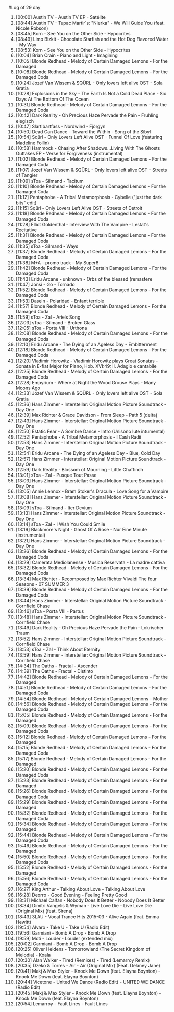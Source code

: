 #Log of 29 day

1. [00:00] Austin TV - Austin TV EP - Satélite
1. [08:44] Austin TV - Tupac Martir´s: "Nierka" - We Will Guide You (feat. Nicole Robson)
1. [08:45] Korn - See You on the Other Side - Hypocrites
1. [08:49] Limp Bizkit - Chocolate Starfish and the Hot Dog Flavored Water - My Way
1. [08:53] Korn - See You on the Other Side - Hypocrites
1. [10:04] Brian Crain - Piano and Light - Imagining
1. [10:05] Blonde Redhead - Melody of Certain Damaged Lemons - For the Damaged
1. [10:08] Blonde Redhead - Melody of Certain Damaged Lemons - For the Damaged Coda
1. [10:24] Jozef Van Wissem & SQÜRL - Only lovers left alive OST - Sola Gratia
1. [10:28] Explosions in the Sky - The Earth Is Not a Cold Dead Place - Six Days At The Bottom Of The Ocean
1. [10:31] Blonde Redhead - Melody of Certain Damaged Lemons - For the Damaged Coda
1. [10:42] Dark Reality - Oh Precious Haze Pervade the Pain - Fruhling elegisch
1. [10:47] Slartibartfass - Nordwind - Fjörgyn
1. [10:50] Dead Can Dance - Toward the Within - Song of the Sibyl
1. [10:54] Sqürl - Only Lovers Left Alive OST - Funnel Of Love (featuring Madeline Follin)
1. [10:58] Hammock - Chasing After Shadows...Living With The Ghosts Outtakes EP - Verse for Forgiveness (instrumental)
1. [11:02] Blonde Redhead - Melody of Certain Damaged Lemons - For the Damaged Coda
1. [11:07] Jozef Van Wissem & SQÜRL - Only lovers left alive OST - Streets of Tangier
1. [11:09] sToa - Silmand - Tacitum
1. [11:10] Blonde Redhead - Melody of Certain Damaged Lemons - For the Damaged Coda
1. [11:12] Pentaphobe - A Tribal Metamorphosis - Cybelle ("just the dark bits" edit)
1. [11:15] Sqürl - Only Lovers Left Alive OST - Streets of Detroit
1. [11:18] Blonde Redhead - Melody of Certain Damaged Lemons - For the Damaged Coda
1. [11:28] Elliot Goldenthal - Interview With The Vampire - Lestat's Recitative
1. [11:31] Blonde Redhead - Melody of Certain Damaged Lemons - For the Damaged Coda
1. [11:35] sToa - Silmand - Ways
1. [11:37] Blonde Redhead - Melody of Certain Damaged Lemons - For the Damaged Coda
1. [11:38] M+A - promo track - My Super8
1. [11:42] Blonde Redhead - Melody of Certain Damaged Lemons - For the Damaged Coda
1. [11:43] Eridu Arcane - unknown - Orbs of the blessed (remastere
1. [11:47] Jónsi - Go - Tornado
1. [11:52] Blonde Redhead - Melody of Certain Damaged Lemons - For the Damaged Coda
1. [11:53] Dasein - Polaridad - Enfant terrible
1. [11:57] Blonde Redhead - Melody of Certain Damaged Lemons - For the Damaged Coda
1. [11:59] sToa - Zal - Ariels Song
1. [12:03] sToa - Silmand - Broken Glass
1. [12:05] sToa - Porta VIII - Urthona
1. [12:08] Blonde Redhead - Melody of Certain Damaged Lemons - For the Damaged Coda
1. [12:10] Eridu Arcane - The Dying of an Ageless Day - Embitterment
1. [12:18] Blonde Redhead - Melody of Certain Damaged Lemons - For the Damaged Coda
1. [12:20] Vladimir Horowitz - Vladimir Horowitz plays Great Sonatas - Sonata in E-flat Major for Piano, Hob. XVI:49: II. Adagio e cantabile
1. [12:25] Blonde Redhead - Melody of Certain Damaged Lemons - For the Damaged Coda
1. [12:28] Empyrium - Where at Night the Wood Grouse Plays - Many Moons Ago
1. [12:33] Jozef Van Wissem & SQÜRL - Only lovers left alive OST - Sola Gratia
1. [12:36] Hans Zimmer - Interstellar: Original Motion Picture Soundtrack - Day One
1. [12:39] Max Richter & Grace Davidson - From Sleep - Path 5 (delta)
1. [12:43] Hans Zimmer - Interstellar: Original Motion Picture Soundtrack - Day One
1. [12:50] Estatic Fear - A Sombre Dance - Intro (Unisono lute intumental)
1. [12:52] Pentaphobe - A Tribal Metamorphosis - I Cash Radii
1. [12:53] Hans Zimmer - Interstellar: Original Motion Picture Soundtrack - Day One
1. [12:54] Eridu Arcane - The Dying of an Ageless Day - Blue, Cold Day
1. [12:57] Hans Zimmer - Interstellar: Original Motion Picture Soundtrack - Day One
1. [12:59] Dark Reality - Blossom of Mourning - Little Chaffinch
1. [13:01] sToa - Zal - Pusque Tout Passe
1. [13:03] Hans Zimmer - Interstellar: Original Motion Picture Soundtrack - Day One
1. [13:05] Annie Lennox - Bram Stoker's Dracula - Love Song for a Vampire
1. [13:08] Hans Zimmer - Interstellar: Original Motion Picture Soundtrack - Day One
1. [13:09] sToa - Silmand - Iter Devium
1. [13:13] Hans Zimmer - Interstellar: Original Motion Picture Soundtrack - Day One
1. [13:14] sToa - Zal - I Wish You Could Smile
1. [13:19] Blackmore's Night - Ghost Of A Rose - Nur Eine Minute (instrumental)
1. [13:21] Hans Zimmer - Interstellar: Original Motion Picture Soundtrack - Day One
1. [13:26] Blonde Redhead - Melody of Certain Damaged Lemons - For the Damaged Coda
1. [13:29] Camerata Mediolanense - Musica Reservata - La madre cattiva
1. [13:32] Blonde Redhead - Melody of Certain Damaged Lemons - For the Damaged Coda
1. [13:34] Max Richter - Recomposed by Max Richter Vivaldi The four Seasons - 07 SUMMER 3
1. [13:39] Blonde Redhead - Melody of Certain Damaged Lemons - For the Damaged Coda
1. [13:44] Hans Zimmer - Interstellar: Original Motion Picture Soundtrack - Cornfield Chase
1. [13:46] sToa - Porta VIII - Partus
1. [13:48] Hans Zimmer - Interstellar: Original Motion Picture Soundtrack - Cornfield Chase
1. [13:49] Dark Reality - Oh Precious Haze Pervade the Pain - Lokrischer Traum
1. [13:52] Hans Zimmer - Interstellar: Original Motion Picture Soundtrack - Cornfield Chase
1. [13:53] sToa - Zal - Think About Eternity
1. [13:59] Hans Zimmer - Interstellar: Original Motion Picture Soundtrack - Cornfield Chase
1. [14:34] The Oaths - Fractal - Ascender
1. [14:39] The Oaths - Fractal - Distinto
1. [14:42] Blonde Redhead - Melody of Certain Damaged Lemons - For the Damaged
1. [14:51] Blonde Redhead - Melody of Certain Damaged Lemons - For the Damaged Coda
1. [14:54] Blonde Redhead - Melody of Certain Damaged Lemons - Mother
1. [14:56] Blonde Redhead - Melody of Certain Damaged Lemons - For the Damaged Coda
1. [15:05] Blonde Redhead - Melody of Certain Damaged Lemons - For the Damaged
1. [15:09] Blonde Redhead - Melody of Certain Damaged Lemons - For the Damaged Coda
1. [15:12] Blonde Redhead - Melody of Certain Damaged Lemons - For the Damaged
1. [15:15] Blonde Redhead - Melody of Certain Damaged Lemons - For the Damaged Coda
1. [15:17] Blonde Redhead - Melody of Certain Damaged Lemons - For the Damaged
1. [15:20] Blonde Redhead - Melody of Certain Damaged Lemons - For the Damaged Coda
1. [15:23] Blonde Redhead - Melody of Certain Damaged Lemons - For the Damaged
1. [15:26] Blonde Redhead - Melody of Certain Damaged Lemons - For the Damaged Coda
1. [15:29] Blonde Redhead - Melody of Certain Damaged Lemons - For the Damaged
1. [15:32] Blonde Redhead - Melody of Certain Damaged Lemons - For the Damaged Coda
1. [15:34] Blonde Redhead - Melody of Certain Damaged Lemons - For the Damaged
1. [15:44] Blonde Redhead - Melody of Certain Damaged Lemons - For the Damaged Coda
1. [15:46] Blonde Redhead - Melody of Certain Damaged Lemons - For the Damaged
1. [15:50] Blonde Redhead - Melody of Certain Damaged Lemons - For the Damaged Coda
1. [15:52] Blonde Redhead - Melody of Certain Damaged Lemons - For the Damaged
1. [15:56] Blonde Redhead - Melody of Certain Damaged Lemons - For the Damaged Coda
1. [16:27] King Arthur - Talking About Love - Talking About Love
1. [16:28] Deorro - Good Evening - Feeling Pretty Good
1. [18:31] Michael Calfan - Nobody Does It Better - Nobody Does It Better
1. [18:34] Dimitri Vangelis & Wyman - Live Love Die - Live Love Die (Original Mix) (feat. Sirena)
1. [18:43] 3LAU - Vocal Trance Hits 2015-03 - Alive Again (feat. Emma Hewitt)
1. [19:54] Alvaro - Take U - Take U (Radio Edit)
1. [19:56] Garmiani - Bomb A Drop - Bomb A Drop
1. [19:59] Moti - Louder - Louder (extended mix)
1. [20:02] Garmiani - Bomb A Drop - Bomb A Drop
1. [20:25] Oliver Heldens - Tomorrowland (The Secret Kingdom of Melodia) - Koala
1. [20:30] Alan Walker - Tired (Remixes) - Tired (Lemarroy Remix)
1. [20:35] Dzeko & Torres - Air - Air (Original Mix) (Feat. Delaney Jane)
1. [20:41] Makj & Max Styler - Knock Me Down (feat. Elayna Boynton) - Knock Me Down (feat. Elayna Boynton)
1. [20:44] Vicetone - United We Dance (Radio Edit) - UNITED WE DANCE (Radio Edit)
1. [20:45] Makj & Max Styler - Knock Me Down (feat. Elayna Boynton) - Knock Me Down (feat. Elayna Boynton)
1. [20:54] Lemarroy - Fault Lines - Fault Lines
